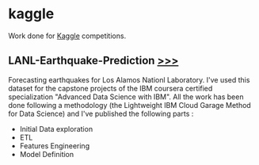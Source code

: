 # kaggle
Work done for [Kaggle](http://www.kaggle.com) competitions. 

## LANL-Earthquake-Prediction [>>>](https://github.com/jxtrbtk/kaggle/tree/master/LANL-Earthquake-Prediction)
Forecasting earthquakes for Los Alamos Nationl Laboratory.
I've used this dataset for the capstone projects of the IBM  coursera certified specialization "Advanced Data Science with IBM".
All the work has been done following a methodology (the Lightweight IBM Cloud Garage Method for Data Science) and I've published the following parts : 
- Initial Data exploration
- ETL
- Features Engineering
- Model Definition
